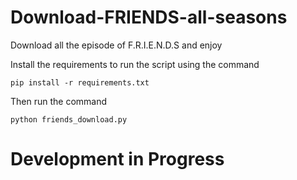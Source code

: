 # Download-FRIENDS-all-seasons

Download all the episode of F.R.I.E.N.D.S and enjoy

Install the requirements to run the script using the command

    pip install -r requirements.txt
Then run the command
    
    python friends_download.py
# Development in Progress
